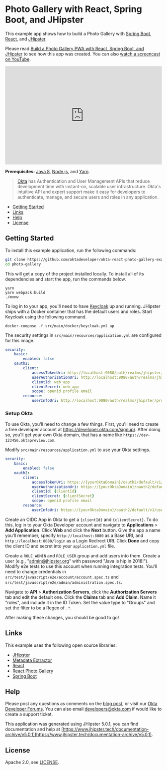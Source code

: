 # Photo Gallery with React, Spring Boot, and JHipster
 
This example app shows how to build a Photo Gallery with [Spring Boot](https://spring.io/projects/spring-boot), [React](https://reactjs.org/), and [JHipster](https://www.jhipster.tech).

Please read [Build a Photo Gallery PWA with React, Spring Boot, and JHipster](https://developer.okta.com/blog/2018/06/25/react-spring-boot-photo-gallery-pwa) to see how this app was created. You can also [watch a screencast on YouTube](https://youtu.be/GlJWUqy1SJM).

<div style="text-align: center">
<iframe width="560" height="315" style="max-width: 100%" src="https://www.youtube.com/embed/GlJWUqy1SJM" frameborder="0" allow="autoplay; encrypted-media" allowfullscreen></iframe>
</div>

**Prerequisites:** [Java 8](http://www.oracle.com/technetwork/java/javase/downloads/jdk8-downloads-2133151.html), [Node.js](https://nodejs.org/), and [Yarn](https://yarnpkg.org/).

> [Okta](https://developer.okta.com/) has Authentication and User Management APIs that reduce development time with instant-on, scalable user infrastructure. Okta's intuitive API and expert support make it easy for developers to authenticate, manage, and secure users and roles in any application.

* [Getting Started](#getting-started)
* [Links](#links)
* [Help](#help)
* [License](#license)

## Getting Started

To install this example application, run the following commands:

```bash
git clone https://github.com/oktadeveloper/okta-react-photo-gallery-example.git photo-gallery
cd photo-gallery
```

This will get a copy of the project installed locally. To install all of its dependencies and start the app, run the commands below.

```
yarn
yarn webpack:build
./mvnw
```

To log in to your app, you'll need to have [Keycloak](https://keycloak.org) up and running. JHipster ships with a Docker container that has the default users and roles. Start Keycloak using the following command.

```
docker-compose -f src/main/docker/keycloak.yml up
```

The security settings in `src/main/resources/application.yml` are configured for this image.

```yaml
security:
    basic:
        enabled: false
    oauth2:
        client:
            accessTokenUri: http://localhost:9080/auth/realms/jhipster/protocol/openid-connect/token
            userAuthorizationUri: http://localhost:9080/auth/realms/jhipster/protocol/openid-connect/auth
            clientId: web_app
            clientSecret: web_app
            scope: openid profile email
        resource:
            userInfoUri: http://localhost:9080/auth/realms/jhipster/protocol/openid-connect/userinfo
```

### Setup Okta

To use Okta, you'll need to change a few things. First, you'll need to create a free developer account at <https://developer.okta.com/signup/>. After doing so, you'll get your own Okta domain, that has a name like `https://dev-123456.oktapreview.com`.

Modify `src/main/resources/application.yml` to use your Okta settings.

```yaml
security:
    basic:
        enabled: false
    oauth2:
        client:
            accessTokenUri: https://{yourOktaDomain}/oauth2/default/v1/token
            userAuthorizationUri: https://{yourOktaDomain}/oauth2/default/v1/authorize
            clientId: {clientId}
            clientSecret: {clientSecret}
            scope: openid profile email
        resource:
            userInfoUri: https://{yourOktaDomain}/oauth2/default/v1/userinfo
```

Create an OIDC App in Okta to get a `{clientId}` and `{clientSecret}`. To do this, log in to your Okta Developer account and navigate to **Applications** > **Add Application**. Click **Web** and click the **Next** button. Give the app a name you’ll remember, specify `http://localhost:8080` as a Base URI, and `http://localhost:8080/login` as a Login Redirect URI. Click **Done** and copy the client ID and secret into your `application.yml` file.

Create a `ROLE_ADMIN` and `ROLE_USER` group and add users into them. Create a user (e.g., "admin@jhipster.org" with password "Java is hip in 2018!"). Modify e2e tests to use this account when running integration tests. You'll need to change credentials in `src/test/javascript/e2e/account/account.spec.ts` and `src/test/javascript/e2e/admin/administration.spec.ts`.

Navigate to **API** > **Authorization Servers**, click the **Authorization Servers** tab and edit the default one. Click the **Claims** tab and **Add Claim**. Name it "roles", and include it in the ID Token. Set the value type to "Groups" and set the filter to be a Regex of `.*`.

After making these changes, you should be good to go!

## Links

This example uses the following open source libraries:

* [JHipster](https://www.jhipster.tech/)
* [Metadata Extractor](https://github.com/drewnoakes/metadata-extractor)
* [React](https://reactjs.org/)
* [React Photo Gallery](https://github.com/neptunian/react-photo-gallery)
* [Spring Boot](https://spring.io/projects/spring-boot)

## Help

Please post any questions as comments on the [blog post](https://developer.okta.com/blog/2018/06/25/react-spring-boot-photo-gallery-pwa), or visit our [Okta Developer Forums](https://devforum.okta.com/). You can also email developers@okta.com if would like to create a support ticket.

This application was generated using JHipster 5.0.1, you can find documentation and help at [https://www.jhipster.tech/documentation-archive/v5.0.1](https://www.jhipster.tech/documentation-archive/v5.0.1).

## License

Apache 2.0, see [LICENSE](LICENSE).
